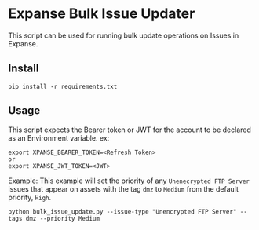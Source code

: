 # Expanse Bulk Issue Updater

This script can be used for running bulk update operations on Issues in Expanse.

## Install
```
pip install -r requirements.txt
```

## Usage
This script expects the Bearer token or JWT for the account to be declared as an Environment variable.
ex:
```
export XPANSE_BEARER_TOKEN=<Refresh Token>
or
export XPANSE_JWT_TOKEN=<JWT>
```

Example: 
This example will set the priority of any `Unenecrypted FTP Server` issues that appear on assets with the tag `dmz` to `Medium` from the default priority, `High`.
```
python bulk_issue_update.py --issue-type "Unencrypted FTP Server" --tags dmz --priority Medium
```

